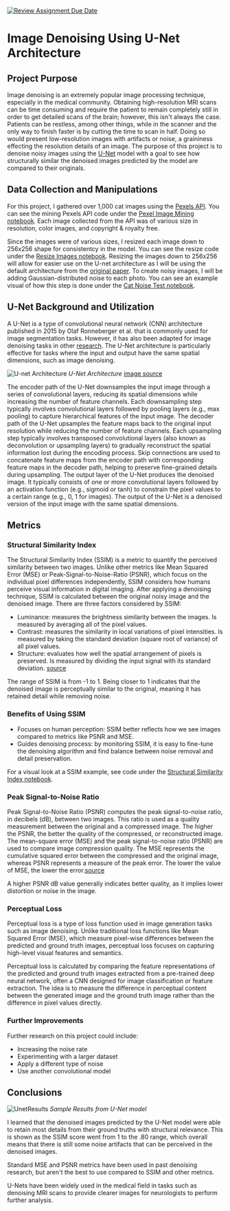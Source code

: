 [![Review Assignment Due Date](https://classroom.github.com/assets/deadline-readme-button-24ddc0f5d75046c5622901739e7c5dd533143b0c8e959d652212380cedb1ea36.svg)](https://classroom.github.com/a/7lKBcjfN)
# Image Denoising Using U-Net Architecture

## Project Purpose

Image denoising is an extremely popular image processing technique, especially in the medical community. Obtaining high-resolution MRI scans can be time consuming and require the patient to remain completely still in order to get detailed scans of the brain; however, this isn't always the case. Patients can be restless, among other things, while in the scanner and the only way to finish faster is by cutting the time to scan in half. Doing so would present low-resolution images with artifacts or noise, a graininess effecting the resolution details of an image. The purpose of this project is to denoise noisy images using the [U-Net](https://arxiv.org/pdf/1505.04597.pdf) model with a goal to see how structurally similar the denoised images predicted by the model are compared to their originals.

## Data Collection and Manipulations

For this project, I gathered over 1,000 cat images using the [Pexels API](https://www.pexels.com). You can see the mining Pexels API code under the [Pexel Image Mining notebook](/Pexel_Image_Mining.ipynb). Each image collected from the API was of various size in resolution, color images, and copyright & royalty free.

Since the images were of various sizes, I resized each image down to 256x256 shape for consistentcy in the model. You can see the resize code under the [Resize Images notebook](./Resize_Images.ipynb). Resizing the images down to 256x256 will allow for easier use on the U-net architecture as I will be using the default architecture from the [original paper](https://arxiv.org/pdf/1505.04597.pdf). To create noisy images, I will be adding Gaussian-distributed noise to each photo. You can see an example visual of how this step is done under the [Cat Noise Test notebook](./Cat_Noise_Test.ipynb).

## U-Net Background and Utilization

A U-Net is a type of convolutional neural network (CNN) architecture published in 2015 by Olaf Ronneberger et al. that is commonly used for image segmentation tasks. However, it has also been adapted for image denoising tasks in other [research](https://stanford.edu/class/ee367/Winter2019/dua_report.pdf). The U-Net architecture is particularly effective for tasks where the input and output have the same spatial dimensions, such as image denoising.

![U-net Architecture](/Users/tevaughnshaw/ml-s24-project-tevaughnshaw/Unet_Architecture.png)
*U-Net Architecture* [image source](https://arxiv.org/pdf/1505.04597.pdf)

The encoder path of the U-Net downsamples the input image through a series of convolutional layers, reducing its spatial dimensions while increasing the number of feature channels. Each downsampling step typically involves convolutional layers followed by pooling layers (e.g., max pooling) to capture hierarchical features of the input image.
The decoder path of the U-Net upsamples the feature maps back to the original input resolution while reducing the number of feature channels. Each upsampling step typically involves transposed convolutional layers (also known as deconvolution or upsampling layers) to gradually reconstruct the spatial information lost during the encoding process. Skip connections are used to concatenate feature maps from the encoder path with corresponding feature maps in the decoder path, helping to preserve fine-grained details during upsampling.
The output layer of the U-Net produces the denoised image. It typically consists of one or more convolutional layers followed by an activation function (e.g., sigmoid or tanh) to constrain the pixel values to a certain range (e.g., 0, 1 for images). The output of the U-Net is a denoised version of the input image with the same spatial dimensions.

## Metrics
### Structural Similarity Index

The Structural Similarity Index (SSIM) is a metric to quantify the perceived similarity between two images. Unlike other metrics like Mean Squared Error (MSE) or Peak-Signal-to-Noise-Ratio (PSNR), which focus on the individual pixel differences independently, SSIM considers how humans perceive visual information in digital imaging. After applying a denoising technique, SSIM is calculated between the original noisy image and the denoised image. There are three factors  considered by SSIM:

- Luminance: measures the brightness similarity between the images. Is measured by averaging all of the pixel values.
- Contrast: measures the similarity in local variations of pixel intensities. Is measured by taking the standard deviation (square root of variance) of all pixel values.
- Structure: evaluates how well the spatial arrangement of pixels is preserved. Is measured by dividing the input signal with its standard deviation.
[source](https://medium.com/srm-mic/all-about-structural-similarity-index-ssim-theory-code-in-pytorch-6551b455541e)

The range of SSIM is from -1 to 1. Being closer to 1 indicates that the denoised image is perceptually similar to the original, meaning it has retained detail while removing noise.

### Benefits of Using SSIM

- Focuses on human perception: SSIM better reflects how we see images compared to metrics like PSNR and MSE.
- Guides denoising process: by monitoring SSIM, it is easy to fine-tune the denoising algorithm and find balance between noise removal and detail preservation.

For a visual look at a SSIM example, see code under the [Structural Similarity Index notebook](./Structural_Similarity_Index.ipynb).

### Peak Signal-to-Noise Ratio

Peak Signal-to-Noise Ratio (PSNR) computes the peak signal-to-noise ratio, in decibels (dB), between two images. This ratio is used as a quality measurement between the original and a compressed image. The higher the PSNR, the better the quality of the compressed, or reconstructed image. The mean-square error (MSE) and the peak signal-to-noise ratio (PSNR) are used to compare image compression quality. The MSE represents the cumulative squared error between the compressed and the original image, whereas PSNR represents a measure of the peak error. The lower the value of MSE, the lower the error.[source](https://www.mathworks.com/help/vision/ref/psnr.html)

A higher PSNR dB value generally indicates better quality, as it implies lower distortion or noise in the image.

### Perceptual Loss

Perceptual loss is a type of loss function used in image generation tasks such as image denoising. Unlike traditional loss functions like Mean Squared Error (MSE), which measure pixel-wise differences between the predicted and ground truth images, perceptual loss focuses on capturing high-level visual features and semantics.

Perceptual loss is calculated by comparing the feature representations of the predicted and ground truth images extracted from a pre-trained deep neural network, often a CNN designed for image classification or feature extraction. The idea is to measure the difference in perceptual content between the generated image and the ground truth image rather than the difference in pixel values directly.

### Further Improvements

Further research on this project could include: 
- Increasing the noise rate
- Experimenting with a larger dataset
- Apply a different type of noise
- Use another convolutional model

## Conclusions

![UnetResults]('unet-denoised-results.png')
*Sample Results from U-Net model*

I learned that the denoised images predicted by the U-Net model were able to retain most details from their ground truths with structural relevance. This is shown as the SSIM score went from 1 to the .80 range, which overall means that there is still some noise artifacts that can be perceived in the denoised images.

Standard MSE and PSNR metrics have been used in past denoising research, but aren't the best to use compared to SSIM and other metrics.

U-Nets have been widely used in the medical field in tasks such as denoising MRI scans to provide clearer images for neurologists to perform further analysis.

